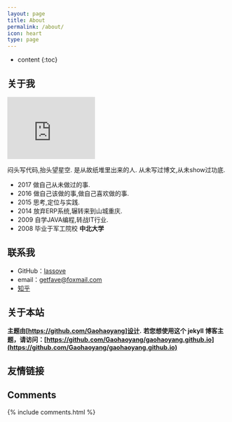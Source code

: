 ```yaml
---
layout: page
title: About
permalink: /about/
icon: heart
type: page
---
```


* content
{:toc}

## 关于我

<iframe src="https://githubbadge.appspot.com/lassove?s=1" style="border: 0;height: 142px;width: 200px;overflow: hidden;" frameBorder="0"></iframe>

闷头写代码,抬头望星空.
是从故纸堆里出来的人.
从未写过博文,从未show过功底.


* 2017 做自己从未做过的事.
* 2016 做自己该做的事,做自己喜欢做的事.
* 2015 思考,定位与实践.
* 2014 放弃ERP系统,辗转来到山城重庆.
* 2009 自学JAVA编程,转战IT行业.
* 2008 毕业于军工院校 **中北大学**

## 联系我

* GitHub：[lassove](https://github.com/lassove)
* email：getfave@foxmail.com
* [知乎](https://www.zhihu.com/people/lassove)

## 关于本站

**主题由[https://github.com/Gaohaoyang]设计.**
**若您想使用这个 jekyll 博客主题，请访问：[https://github.com/Gaohaoyang/gaohaoyang.github.io](https://github.com/Gaohaoyang/gaohaoyang.github.io)**





## 友情链接



## Comments

{% include comments.html %}
